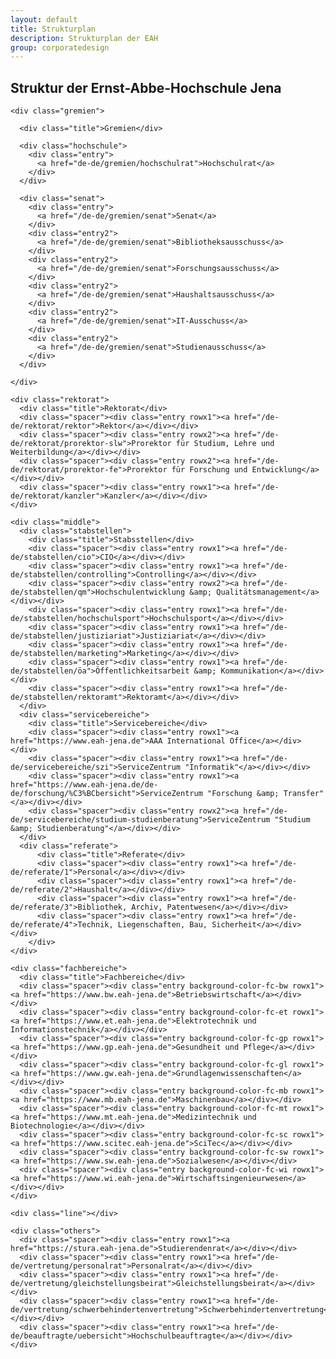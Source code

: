 ```yaml
---
layout: default
title: Strukturplan
description: Strukturplan der EAH
group: corporatedesign
---
```


<h2>Struktur der Ernst-Abbe-Hochschule Jena</h2>
<div id="structure-wrapper" class="structure-default">
  <div class="container">

    <div class="gremien">

      <div class="title">Gremien</div>

      <div class="hochschule">
        <div class="entry">
          <a href="de-de/gremien/hochschulrat">Hochschulrat</a>
        </div>
      </div>

      <div class="senat">
        <div class="entry">
          <a href="/de-de/gremien/senat">Senat</a>
        </div>
        <div class="entry2">
          <a href="/de-de/gremien/senat">Bibliotheksausschuss</a>
        </div>
        <div class="entry2">
          <a href="/de-de/gremien/senat">Forschungsausschuss</a>
        </div>
        <div class="entry2">
          <a href="/de-de/gremien/senat">Haushaltsausschuss</a>
        </div>
        <div class="entry2">
          <a href="/de-de/gremien/senat">IT-Ausschuss</a>
        </div>
        <div class="entry2">
          <a href="/de-de/gremien/senat">Studienausschuss</a>
        </div>
      </div>

    </div>

    <div class="rektorat">
      <div class="title">Rektorat</div>
      <div class="spacer"><div class="entry rowx1"><a href="/de-de/rektorat/rektor">Rektor</a></div></div>
      <div class="spacer"><div class="entry rowx2"><a href="/de-de/rektorat/prorektor-slw">Prorektor für Studium, Lehre und Weiterbildung</a></div></div>
      <div class="spacer"><div class="entry rowx2"><a href="/de-de/rektorat/prorektor-fe">Prorektor für Forschung und Entwicklung</a></div></div>
      <div class="spacer"><div class="entry rowx1"><a href="/de-de/rektorat/kanzler">Kanzler</a></div></div>
    </div>

    <div class="middle">
      <div class="stabstellen">
        <div class="title">Stabsstellen</div>
        <div class="spacer"><div class="entry rowx1"><a href="/de-de/stabstellen/cio">CIO</a></div></div>
        <div class="spacer"><div class="entry rowx1"><a href="/de-de/stabstellen/controlling">Controlling</a></div></div>
        <div class="spacer"><div class="entry rowx2"><a href="/de-de/stabstellen/qm">Hochschulentwicklung &amp; Qualitätsmanagement</a></div></div>
        <div class="spacer"><div class="entry rowx1"><a href="/de-de/stabstellen/hochschulsport">Hochschulsport</a></div></div>
        <div class="spacer"><div class="entry rowx1"><a href="/de-de/stabstellen/justiziariat">Justiziariat</a></div></div>
        <div class="spacer"><div class="entry rowx1"><a href="/de-de/stabstellen/marketing">Marketing</a></div></div>
        <div class="spacer"><div class="entry rowx1"><a href="/de-de/stabstellen/öa">Öffentlichkeitsarbeit &amp; Kommunikation</a></div></div>
        <div class="spacer"><div class="entry rowx1"><a href="/de-de/stabstellen/rektoramt">Rektoramt</a></div></div>
      </div>
      <div class="servicebereiche">
        <div class="title">Servicebereiche</div>
        <div class="spacer"><div class="entry rowx1"><a href="https://www.eah-jena.de">AAA International Office</a></div></div>
        <div class="spacer"><div class="entry rowx1"><a href="/de-de/servicebereiche/szi">ServiceZentrum "Informatik"</a></div></div>
        <div class="spacer"><div class="entry rowx1"><a href="https://www.eah-jena.de/de-de/forschung/%C3%BCbersicht">ServiceZentrum "Forschung &amp; Transfer"</a></div></div>
        <div class="spacer"><div class="entry rowx2"><a href="/de-de/servicebereiche/studium-studienberatung">ServiceZentrum "Studium &amp; Studienberatung"</a></div></div>
      </div>
      <div class="referate">
          <div class="title">Referate</div>
          <div class="spacer"><div class="entry rowx1"><a href="/de-de/referate/1">Personal</a></div></div>
          <div class="spacer"><div class="entry rowx1"><a href="/de-de/referate/2">Haushalt</a></div></div>
          <div class="spacer"><div class="entry rowx1"><a href="/de-de/referate/3">Bibliothek, Archiv, Patentwesen</a></div></div>
          <div class="spacer"><div class="entry rowx1"><a href="/de-de/referate/4">Technik, Liegenschaften, Bau, Sicherheit</a></div></div>
        </div>
    </div>

    <div class="fachbereiche">
      <div class="title">Fachbereiche</div>
      <div class="spacer"><div class="entry background-color-fc-bw rowx1"><a href="https://www.bw.eah-jena.de">Betriebswirtschaft</a></div></div>
      <div class="spacer"><div class="entry background-color-fc-et rowx1"><a href="https://www.et.eah-jena.de">Elektrotechnik und Informationstechnik</a></div></div>
      <div class="spacer"><div class="entry background-color-fc-gp rowx1"><a href="https://www.gp.eah-jena.de">Gesundheit und Pflege</a></div></div>
      <div class="spacer"><div class="entry background-color-fc-gl rowx1"><a href="https://www.gw.eah-jena.de">Grundlagenwissenschaften</a></div></div>
      <div class="spacer"><div class="entry background-color-fc-mb rowx1"><a href="https://www.mb.eah-jena.de">Maschinenbau</a></div></div>
      <div class="spacer"><div class="entry background-color-fc-mt rowx1"><a href="https://www.mt.eah-jena.de">Medizintechnik und Biotechnologie</a></div></div>
      <div class="spacer"><div class="entry background-color-fc-sc rowx1"><a href="https://www.scitec.eah-jena.de">SciTec</a></div></div>
      <div class="spacer"><div class="entry background-color-fc-sw rowx1"><a href="https://www.sw.eah-jena.de">Sozialwesen</a></div></div>
      <div class="spacer"><div class="entry background-color-fc-wi rowx1"><a href="https://www.wi.eah-jena.de">Wirtschaftsingenieurwesen</a></div></div>
    </div>

    <div class="line"></div>

    <div class="others">
      <div class="spacer"><div class="entry rowx1"><a href="https://stura.eah-jena.de">Studierendenrat</a></div></div>
      <div class="spacer"><div class="entry rowx1"><a href="/de-de/vertretung/personalrat">Personalrat</a></div></div>
      <div class="spacer"><div class="entry rowx1"><a href="/de-de/vertretung/gleichstellungsbeirat">Gleichstellungsbeirat</a></div></div>
      <div class="spacer"><div class="entry rowx1"><a href="/de-de/vertretung/schwerbehindertenvertretung">Schwerbehindertenvertretung</a></div></div>
      <div class="spacer"><div class="entry rowx1"><a href="/de-de/beauftragte/uebersicht">Hochschulbeauftragte</a></div></div>
    </div>

  </div>
</div>
